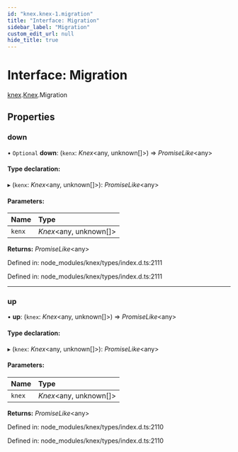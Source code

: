 ```yaml
---
id: "knex.knex-1.migration"
title: "Interface: Migration"
sidebar_label: "Migration"
custom_edit_url: null
hide_title: true
---
```


# Interface: Migration

[knex](../modules/knex.md).[Knex](../modules/knex.knex-1.md).Migration

## Properties

### down

• `Optional` **down**: (`kenx`: *Knex*<any, unknown[]\>) => *PromiseLike*<any\>

#### Type declaration:

▸ (`kenx`: *Knex*<any, unknown[]\>): *PromiseLike*<any\>

#### Parameters:

Name | Type |
:------ | :------ |
`kenx` | *Knex*<any, unknown[]\> |

**Returns:** *PromiseLike*<any\>

Defined in: node_modules/knex/types/index.d.ts:2111

Defined in: node_modules/knex/types/index.d.ts:2111

___

### up

• **up**: (`knex`: *Knex*<any, unknown[]\>) => *PromiseLike*<any\>

#### Type declaration:

▸ (`knex`: *Knex*<any, unknown[]\>): *PromiseLike*<any\>

#### Parameters:

Name | Type |
:------ | :------ |
`knex` | *Knex*<any, unknown[]\> |

**Returns:** *PromiseLike*<any\>

Defined in: node_modules/knex/types/index.d.ts:2110

Defined in: node_modules/knex/types/index.d.ts:2110
